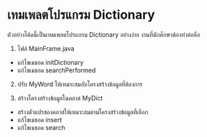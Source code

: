 # เทมเพลตโปรแกรม Dictionary
ตัวอย่างโค้ดนี้เป็นเทมเพลตโปรแกรม Dictionary อย่างง่าย งานที่นักศึกษาต้องทำต่อคือ

1. ไฟล์ MainFrame.java
- แก้ไขเมธอด initDictionary
- แก้ไขเมธอด searchPerformed

2. ปรับ MyWord ให้เหมาะสมกับโครงสร้างข้อมูลที่ต้องการ

3. สร้างโครงสร้างข้อมูลในคลาส MyDict
- สร้างตัวแปรของคลาสให้เหมาะสมตามโครงสร้างข้อมูลที่เลือก
- แก้ไขเมธอด insert
- แก้ไขเมธอด search